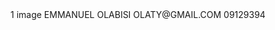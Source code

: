 <tr>
                  <td>1</td>
                  <td>image</td>
                  <td>EMMANUEL OLABISI</td>
                  <td>OLATY@GMAIL.COM</td>
                  <td>09129394</td>
                  <td>
                    <a href="" class="text-success"
                      ><i class="fas fa-edit fa-lg mx-1"></i
                    ></a>
                    <a href="" class="text-danger"
                      ><i class="fa-solid fa-trash-can"></i
                    ></a>
                  </td>
                </tr>
